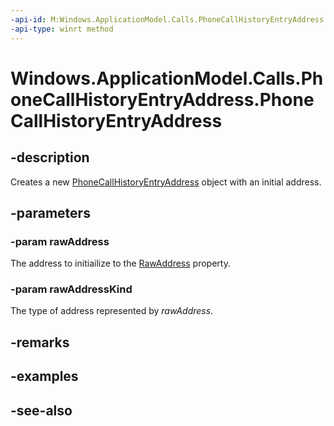 ----api-id: M:Windows.ApplicationModel.Calls.PhoneCallHistoryEntryAddress.#ctor(System.String,Windows.ApplicationModel.Calls.PhoneCallHistoryEntryRawAddressKind)
-api-type: winrt method
---<!-- Method syntaxpublic PhoneCallHistoryEntryAddress(System.String rawAddress, Windows.ApplicationModel.Calls.PhoneCallHistoryEntryRawAddressKind rawAddressKind)--># Windows.ApplicationModel.Calls.PhoneCallHistoryEntryAddress.PhoneCallHistoryEntryAddress## -descriptionCreates a new [PhoneCallHistoryEntryAddress](phonecallhistoryentryaddress.md) object with an initial address.## -parameters### -param rawAddressThe address to initiailize to the [RawAddress](phonecallhistoryentryaddress_rawaddress.md) property.### -param rawAddressKindThe type of address represented by *rawAddress*.## -remarks## -examples## -see-also
